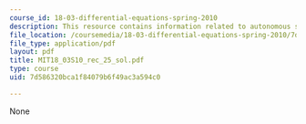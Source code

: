 ```yaml
---
course_id: 18-03-differential-equations-spring-2010
description: This resource contains information related to autonomous systems.
file_location: /coursemedia/18-03-differential-equations-spring-2010/7d586320bca1f84079b6f49ac3a594c0_MIT18_03S10_rec_25_sol.pdf
file_type: application/pdf
layout: pdf
title: MIT18_03S10_rec_25_sol.pdf
type: course
uid: 7d586320bca1f84079b6f49ac3a594c0

---
```

None